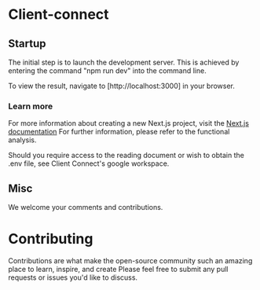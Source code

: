 
# Client-connect

## Startup

The initial step is to launch the development server. This is achieved by entering the command "npm run dev" into the command line.

To view the result, navigate to [http://localhost:3000] in your browser.

### Learn more

For more information about creating a new Next.js project, visit the [Next.js documentation](https://nextjs.org/docs/getting-started)
For further information, please refer to the functional analysis.

Should you require access to the reading document or wish to obtain the .env file,
see Client Connect's google workspace.

## Misc

We welcome your comments and contributions.

# Contributing

Contributions are what make the open-source community such an amazing place to learn, inspire, and create
Please feel free to submit any pull requests or issues you'd like to discuss.
